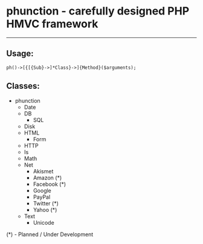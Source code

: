 # phunction - carefully designed PHP HMVC framework

<hr />

## Usage:

	ph()->[{[{Sub}->]*Class}->]{Method}($arguments);

## Classes:

* phunction
   * Date
   * DB
      * SQL
   * Disk
   * HTML
      * Form
   * HTTP
   * Is
   * Math
   * Net
      * Akismet
      * Amazon (*)
      * Facebook (*)
      * Google
      * PayPal
      * Twitter (*)
      * Yahoo (*)
   * Text
      * Unicode

(*) - Planned / Under Development